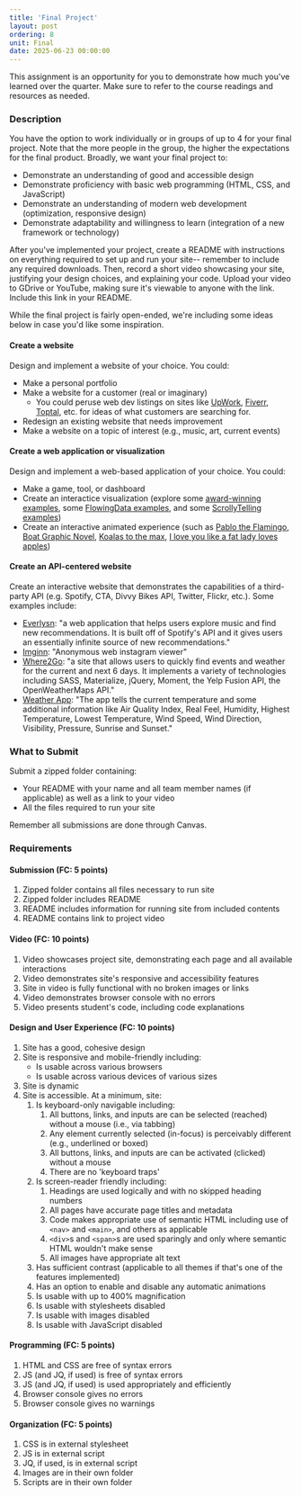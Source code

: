 ```yaml
---
title: 'Final Project'
layout: post
ordering: 8
unit: Final
date: 2025-06-23 00:00:00
---
```


This assignment is an opportunity for you to demonstrate how much you've learned over the quarter. Make sure to refer to the course readings and resources as needed.

### Description
You have the option to work individually or in groups of up to 4 for your final project. Note that the more people in the group, the higher the expectations for the final product. Broadly, we want your final project to:
- Demonstrate an understanding of good and accessible design
- Demonstrate proficiency with basic web programming (HTML, CSS, and JavaScript)
- Demonstrate an understanding of modern web development (optimization, responsive design)
- Demonstrate adaptability and willingness to learn (integration of a new framework or technology)

After you've implemented your project, create a README with instructions on everything required to set up and run your site-- remember to include any required downloads. Then, record a short video showcasing your site, justifying your design choices, and explaining your code. Upload your video to GDrive or YouTube, making sure it's viewable to anyone with the link. Include this link in your README.

While the final project is fairly open-ended, we're including some ideas below in case you'd like some inspiration. 

#### Create a website 
Design and implement a website of your choice. You could:
- Make a personal portfolio
- Make a website for a customer (real or imaginary)
	- You could peruse web dev listings on sites like [UpWork](https://www.upwork.com), [Fiverr](https://www.fiverr.com), [Toptal](https://www.toptal.com), etc. for ideas of what customers are searching for.
- Redesign an existing website that needs improvement
- Make a website on a topic of interest (e.g., music, art, current events)

#### Create a web application or visualization
Design and implement a web-based application of your choice. You could:
- Make a game, tool, or dashboard
- Create an interactice visualization (explore some [award-winning examples](https://www.informationisbeautifulawards.com/news/636-information-is-beautiful-awards-2023-the-winners), some [FlowingData examples](https://flowingdata.com/made-by-flowingdata/), and some [ScrollyTelling examples](https://webflow.com/blog/scrollytelling-guide))
- Create an interactive animated experience (such as [Pablo the Flamingo](https://pablotheflamingo.com/), [Boat Graphic Novel](http://www.sbs.com.au/theboat/), [Koalas to the max](http://www.koalastothemax.com), [I love you like a fat lady loves apples](https://web.archive.org/web/20200202024758/https://www.iloveyoulikeafatladylovesapples.com/))

#### Create an API-centered website
Create an interactive website that demonstrates the capabilities of a third-party API (e.g. Spotify, CTA, Divvy Bikes API, Twitter, Flickr, etc.). Some examples include:
- [Everlysn](https://gitriley.github.io/everlysn/): "a web application that helps users explore music and find new recommendations. It is built off of Spotify's API and it gives users an essentially infinite source of new recommendations."
- [Imginn](https://imginn.com): "Anonymous web instagram viewer"
- [Where2Go](https://alex-engelmann.github.io/Where2Go/): "a site that allows users to quickly find events and weather for the current and next 6 days. It implements a variety of technologies including SASS, Materialize, jQuery, Moment, the Yelp Fusion API, the OpenWeatherMaps API."
- [Weather App](https://kshitizrohilla.github.io/weather-app-using-openweathermap-api/): "The app tells the current temperature and some additional information like Air Quality Index, Real Feel, Humidity, Highest Temperature, Lowest Temperature, Wind Speed, Wind Direction, Visibility, Pressure, Sunrise and Sunset."

### What to Submit
Submit a zipped folder containing: 
- Your README with your name and all team member names (if applicable) as well as a link to your video
- All the files required to run your site

Remember all submissions are done through Canvas. 

### Requirements
#### Submission (FC: 5 points)
1. Zipped folder contains all files necessary to run site
1. Zipped folder includes README 
1. README includes information for running site from included contents
1. README contains link to project video

#### Video (FC: 10 points)
1. Video showcases project site, demonstrating each page and all available interactions
1. Video demonstrates site's responsive and accessibility features
1. Site in video is fully functional with no broken images or links
1. Video demonstrates browser console with no errors
1. Video presents student's code, including code explanations

#### Design and User Experience (FC: 10 points)
1. Site has a good, cohesive design
1. Site is responsive and mobile-friendly including:
	- Is usable across various browsers
	- Is usable across various devices of various sizes
1. Site is dynamic
1. Site is accessible. At a minimum, site:
	1. Is keyboard-only navigable including:
		1. All buttons, links, and inputs are can be selected (reached) without a mouse (i.e., via tabbing)
		1. Any element currently selected (in-focus) is perceivably different (e.g., underlined or boxed)
		1. All buttons, links, and inputs are can be activated (clicked) without a mouse
		1. There are no 'keyboard traps'
	1. Is screen-reader friendly including:
		1. Headings are used logically and with no skipped heading numbers
		1. All pages have accurate page titles and metadata
  		1. Code makes appropriate use of semantic HTML including use of `<nav>` and `<main>`, and others as applicable
  		1. `<div>`s and `<span>`s are used sparingly and only where semantic HTML wouldn't make sense
		1. All images have appropriate alt text
	1. Has sufficient contrast (applicable to all themes if that's one of the features implemented)
	1. Has an option to enable and disable any automatic animations
	1. Is usable with up to 400% magnification
	1. Is usable with stylesheets disabled
	1. Is usable with images disabled
	1. Is usable with JavaScript disabled

#### Programming (FC: 5 points)
1. HTML and CSS are free of syntax errors
1. JS (and JQ, if used) is free of syntax errors
1. JS (and JQ, if used) is used appropriately and efficiently
1. Browser console gives no errors
1. Browser console gives no warnings

#### Organization (FC: 5 points)
1. CSS is in external stylesheet
1. JS is in external script
1. JQ, if used, is in external script 
1. Images are in their own folder
1. Scripts are in their own folder
